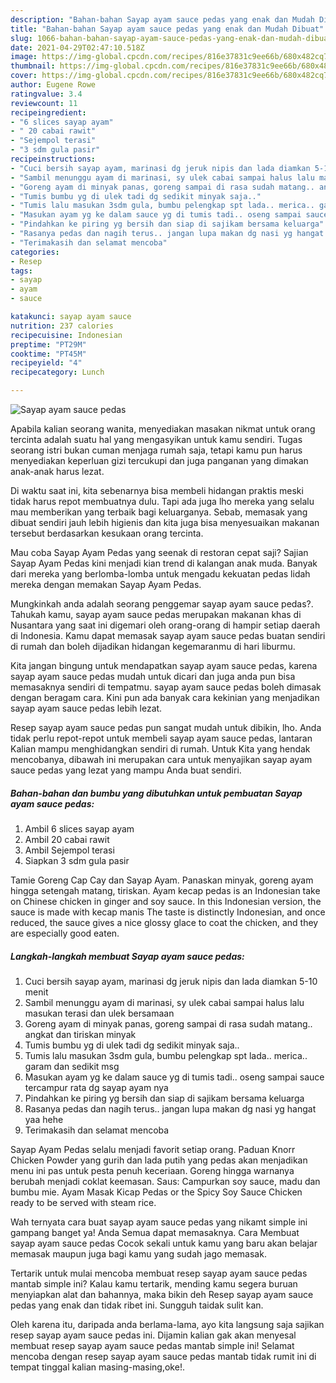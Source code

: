 ```yaml
---
description: "Bahan-bahan Sayap ayam sauce pedas yang enak dan Mudah Dibuat"
title: "Bahan-bahan Sayap ayam sauce pedas yang enak dan Mudah Dibuat"
slug: 1066-bahan-bahan-sayap-ayam-sauce-pedas-yang-enak-dan-mudah-dibuat
date: 2021-04-29T02:47:10.518Z
image: https://img-global.cpcdn.com/recipes/816e37831c9ee66b/680x482cq70/sayap-ayam-sauce-pedas-foto-resep-utama.jpg
thumbnail: https://img-global.cpcdn.com/recipes/816e37831c9ee66b/680x482cq70/sayap-ayam-sauce-pedas-foto-resep-utama.jpg
cover: https://img-global.cpcdn.com/recipes/816e37831c9ee66b/680x482cq70/sayap-ayam-sauce-pedas-foto-resep-utama.jpg
author: Eugene Rowe
ratingvalue: 3.4
reviewcount: 11
recipeingredient:
- "6 slices sayap ayam"
- " 20 cabai rawit"
- "Sejempol terasi"
- "3 sdm gula pasir"
recipeinstructions:
- "Cuci bersih sayap ayam, marinasi dg jeruk nipis dan lada diamkan 5-10 menit"
- "Sambil menunggu ayam di marinasi, sy ulek cabai sampai halus lalu masukan terasi dan ulek bersamaan"
- "Goreng ayam di minyak panas, goreng sampai di rasa sudah matang.. angkat dan tiriskan minyak"
- "Tumis bumbu yg di ulek tadi dg sedikit minyak saja.."
- "Tumis lalu masukan 3sdm gula, bumbu pelengkap spt lada.. merica.. garam dan sedikit msg"
- "Masukan ayam yg ke dalam sauce yg di tumis tadi.. oseng sampai sauce tercampur rata dg sayap ayam nya"
- "Pindahkan ke piring yg bersih dan siap di sajikam bersama keluarga"
- "Rasanya pedas dan nagih terus.. jangan lupa makan dg nasi yg hangat yaa hehe"
- "Terimakasih dan selamat mencoba"
categories:
- Resep
tags:
- sayap
- ayam
- sauce

katakunci: sayap ayam sauce 
nutrition: 237 calories
recipecuisine: Indonesian
preptime: "PT29M"
cooktime: "PT45M"
recipeyield: "4"
recipecategory: Lunch

---
```



![Sayap ayam sauce pedas](https://img-global.cpcdn.com/recipes/816e37831c9ee66b/680x482cq70/sayap-ayam-sauce-pedas-foto-resep-utama.jpg)

Apabila kalian seorang wanita, menyediakan masakan nikmat untuk orang tercinta adalah suatu hal yang mengasyikan untuk kamu sendiri. Tugas seorang istri bukan cuman menjaga rumah saja, tetapi kamu pun harus menyediakan keperluan gizi tercukupi dan juga panganan yang dimakan anak-anak harus lezat.

Di waktu  saat ini, kita sebenarnya bisa membeli hidangan praktis meski tidak harus repot membuatnya dulu. Tapi ada juga lho mereka yang selalu mau memberikan yang terbaik bagi keluarganya. Sebab, memasak yang dibuat sendiri jauh lebih higienis dan kita juga bisa menyesuaikan makanan tersebut berdasarkan kesukaan orang tercinta. 

Mau coba Sayap Ayam Pedas yang seenak di restoran cepat saji? Sajian Sayap Ayam Pedas kini menjadi kian trend di kalangan anak muda. Banyak dari mereka yang berlomba-lomba untuk mengadu kekuatan pedas lidah mereka dengan memakan Sayap Ayam Pedas.

Mungkinkah anda adalah seorang penggemar sayap ayam sauce pedas?. Tahukah kamu, sayap ayam sauce pedas merupakan makanan khas di Nusantara yang saat ini digemari oleh orang-orang di hampir setiap daerah di Indonesia. Kamu dapat memasak sayap ayam sauce pedas buatan sendiri di rumah dan boleh dijadikan hidangan kegemaranmu di hari liburmu.

Kita jangan bingung untuk mendapatkan sayap ayam sauce pedas, karena sayap ayam sauce pedas mudah untuk dicari dan juga anda pun bisa memasaknya sendiri di tempatmu. sayap ayam sauce pedas boleh dimasak dengan beragam cara. Kini pun ada banyak cara kekinian yang menjadikan sayap ayam sauce pedas lebih lezat.

Resep sayap ayam sauce pedas pun sangat mudah untuk dibikin, lho. Anda tidak perlu repot-repot untuk membeli sayap ayam sauce pedas, lantaran Kalian mampu menghidangkan sendiri di rumah. Untuk Kita yang hendak mencobanya, dibawah ini merupakan cara untuk menyajikan sayap ayam sauce pedas yang lezat yang mampu Anda buat sendiri.

<!--inarticleads1-->

##### Bahan-bahan dan bumbu yang dibutuhkan untuk pembuatan Sayap ayam sauce pedas:

1. Ambil 6 slices sayap ayam
1. Ambil  20 cabai rawit
1. Ambil Sejempol terasi
1. Siapkan 3 sdm gula pasir


Tamie Goreng Cap Cay dan Sayap Ayam. Panaskan minyak, goreng ayam hingga setengah matang, tiriskan. Ayam kecap pedas is an Indonesian take on Chinese chicken in ginger and soy sauce. In this Indonesian version, the sauce is made with kecap manis The taste is distinctly Indonesian, and once reduced, the sauce gives a nice glossy glace to coat the chicken, and they are especially good eaten. 

<!--inarticleads2-->

##### Langkah-langkah membuat Sayap ayam sauce pedas:

1. Cuci bersih sayap ayam, marinasi dg jeruk nipis dan lada diamkan 5-10 menit
1. Sambil menunggu ayam di marinasi, sy ulek cabai sampai halus lalu masukan terasi dan ulek bersamaan
1. Goreng ayam di minyak panas, goreng sampai di rasa sudah matang.. angkat dan tiriskan minyak
1. Tumis bumbu yg di ulek tadi dg sedikit minyak saja..
1. Tumis lalu masukan 3sdm gula, bumbu pelengkap spt lada.. merica.. garam dan sedikit msg
1. Masukan ayam yg ke dalam sauce yg di tumis tadi.. oseng sampai sauce tercampur rata dg sayap ayam nya
1. Pindahkan ke piring yg bersih dan siap di sajikam bersama keluarga
1. Rasanya pedas dan nagih terus.. jangan lupa makan dg nasi yg hangat yaa hehe
1. Terimakasih dan selamat mencoba


Sayap Ayam Pedas selalu menjadi favorit setiap orang. Paduan Knorr Chicken Powder yang gurih dan lada putih yang pedas akan menjadikan menu ini pas untuk pesta penuh keceriaan. Goreng hingga warnanya berubah menjadi coklat keemasan. Saus: Campurkan soy sauce, madu dan bumbu mie. Ayam Masak Kicap Pedas or the Spicy Soy Sauce Chicken ready to be served with steam rice. 

Wah ternyata cara buat sayap ayam sauce pedas yang nikamt simple ini gampang banget ya! Anda Semua dapat memasaknya. Cara Membuat sayap ayam sauce pedas Cocok sekali untuk kamu yang baru akan belajar memasak maupun juga bagi kamu yang sudah jago memasak.

Tertarik untuk mulai mencoba membuat resep sayap ayam sauce pedas mantab simple ini? Kalau kamu tertarik, mending kamu segera buruan menyiapkan alat dan bahannya, maka bikin deh Resep sayap ayam sauce pedas yang enak dan tidak ribet ini. Sungguh taidak sulit kan. 

Oleh karena itu, daripada anda berlama-lama, ayo kita langsung saja sajikan resep sayap ayam sauce pedas ini. Dijamin kalian gak akan menyesal membuat resep sayap ayam sauce pedas mantab simple ini! Selamat mencoba dengan resep sayap ayam sauce pedas mantab tidak rumit ini di tempat tinggal kalian masing-masing,oke!.

